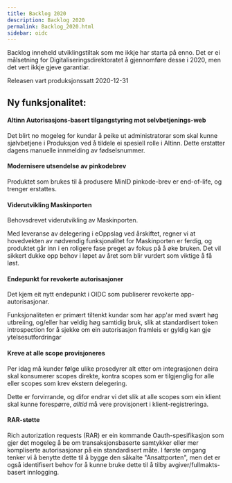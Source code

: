 ```yaml
---
title: Backlog 2020
description: Backlog 2020
permalink: Backlog_2020.html
sidebar: oidc
---
```



Backlog inneheld utviklingstiltak som me ikkje har starta på enno. Det er ei målsetning for Digitaliseringsdirektoratet å gjennomføre desse i 2020, men det vert ikkje gjeve garantiar.



Releasen vart produksjonssatt 2020-12-31

## Ny funksjonalitet:


#### Altinn Autorisasjons-basert tilgangstyring mot selvbetjenings-web

Det blirt no mogeleg for kundar å peike ut administratorar som skal kunne sjølvbetjene i Produksjon ved å tildele ei spesiell rolle i Altinn. Dette erstatter dagens manuelle innmelding av fødselsnummer.




#### Modernisere utsendelse av pinkodebrev

Produktet som brukes til å produsere MinID pinkode-brev er end-of-life, og trenger erstattes.




#### Viderutvikling Maskinporten

Behovsdrevet viderutvikling av Maskinporten.

Med leveranse av delegering i eOppslag ved årskiftet, regner vi at hovedvekten av nødvendig funksjonalitet for Maskinporten er ferdig, og produktet går inn i en roligere fase preget av fokus på å øke bruken. Det vil sikkert dukke opp behov i løpet av året som blir vurdert som viktige å få løst.




#### Endepunkt for revokerte autorisasjoner

Det kjem eit nytt endepunkt i OIDC som publiserer revokerte app-autorisasjonar.

Funksjonaliteten er primært tiltenkt kundar som har app'ar med svært høg utbreiing, og/eller har veldig høg samtidig bruk, slik at standardisert token introspection for å sjekke om ein autorisasjon framleis er gyldig kan gje ytelsesutfordringar




#### Kreve at alle scope provisjoneres

Per idag må kunder følge ulike prosedyrer alt etter om integrasjonen deira skal konsumerer scopes direkte, kontra scopes som er tilgjenglig for alle eller scopes som krev ekstern delegering.

Dette er forvirrande, og difor endrar vi det slik at alle scopes som ein klient skal kunne forespørre, _alltid_ må vere provisjonert i klient-registreringa.




#### RAR-støtte

Rich autorization requests (RAR) er ein kommande Oauth-spesifikasjon som gjer det mogeleg å be om transaksjonsbaserte samtykker eller mer kompliserte autorisasjonar på ein standardisert måte. I første omgang tenker vi å benytte dette til å bygge den såkalte "Ansattporten", men det er også identifisert behov for å kunne bruke dette til å tilby avgiver/fullmakts-basert innlogging.

